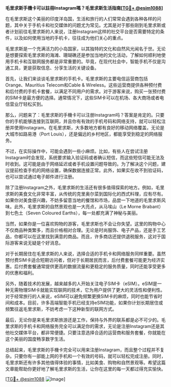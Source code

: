 **毛里求斯手機卡可以註冊Instagram嗎？毛里求斯生活指南[[TG💪+ @esim1088](https://t.me/s/esim1088)]**

在毛里求斯这个美丽的印度洋岛国，生活和旅行的人们常常会遇到各种各样的问题，其中关于手机卡和社交媒体的问题尤为常见。尤其是对于那些刚到毛里求斯或者计划前往毛里求斯的人来说，注册Instagram这样的社交平台是否需要特定的条件，以及如何使用当地的手机卡，往往成为他们关心的重点。

毛里求斯是一个充满活力的小岛国家，以其独特的文化和自然风光闻名于世。无论是想要探索毛里求斯的海滩、珊瑚礁还是参加当地的文化活动，了解如何顺利地使用手机卡和互联网服务都是非常重要的。毕竟，在现代社会中，智能手机不仅是沟通工具，更是获取信息、分享生活的关键设备。

首先，让我们来谈谈毛里求斯的手机卡。毛里求斯的主要电信运营商包括Orange、Mauritius Telecom和Cable & Wireless。这些运营商提供各种预付费和后付费的手机卡套餐，以满足不同用户的需求。对于游客来说，购买一张预付费的SIM卡是最方便的选择。通常情况下，这些SIM卡可以在机场、各大商场或者电信营业厅轻松买到。

那么，问题来了：毛里求斯的手機卡可以注册Instagram吗？答案是肯定的。只要你的手机能够连接到互联网，并且你有有效的手机号码和网络支持，就可以轻松注册并使用Instagram。在毛里求斯，大多数地方都有良好的移动网络覆盖，无论是大城市如路易港（Port Louis），还是偏远的乡村地区，都能享受到稳定的网络服务。

不过，在实际操作中，可能会遇到一些小麻烦。比如，有些人在尝试注册Instagram时会发现，系统要求输入验证码或者确认短信，而这些短信可能无法及时收到。这可能是由于网络延迟或者手机设置问题导致的。为了解决这个问题，建议提前检查手机的网络设置，确保数据连接正常。此外，如果实在收不到验证码，也可以尝试通过电子邮件进行注册。

除了注册Instagram之外，毛里求斯的生活还有很多值得探索的地方。例如，毛里求斯的美食文化非常丰富，从传统的克里奥尔菜到国际化的西式料理，应有尽有。如果你对美食感兴趣，不妨多留意当地的餐馆和市场，品尝一下地道的毛里求斯风味。此外，毛里求斯的自然景观也是一大亮点，从马埃山（Le Morne Brabant）到七色土（Seven Coloured Earths），每一处都充满了神秘与美丽。

当然，如果你是一位喜欢购物的游客，毛里求斯也不会让你失望。这里的购物中心不仅商品种类繁多，而且价格相对合理。无论是时尚服饰、电子产品，还是手工艺品，你都可以在这里找到满意的商品。而且，许多商店还提供退税服务，这对于国际游客来说无疑是个好消息。

对于长期居住在毛里求斯的人来说，选择合适的手机卡和网络服务同样重要。虽然预付费SIM卡适合短期访问者，但对于长期居民而言，后付费套餐可能更为经济实惠。后付费套餐通常提供更高的数据流量和更稳定的服务质量，同时还能享受更多的优惠和福利。

另外，随着技术的发展，越来越多的人开始关注电子SIM卡（eSIM）。eSIM是一种无需物理SIM卡就能实现联网的技术，它为用户提供了更大的灵活性和便利性。对于经常旅行的人来说，eSIM可以避免频繁更换SIM卡的麻烦，同时也能节省时间和成本。目前，许多高端智能手机已经支持eSIM功能，如果你计划长期居住或频繁往返毛里求斯，不妨考虑一下这种新型的联网方式。

最后，无论你是来毛里求斯旅游还是工作，保持与外界的联系都是必不可少的。毛里求斯的手机卡和网络服务完全可以满足你的需求，无论是注册Instagram还是其他社交媒体平台，都非常便捷。只要注意选择合适的运营商和服务套餐，你就能在这个美丽的国度畅享数字生活。

总结起来，毛里求斯的手機卡完全可以用来注册Instagram，而且整个过程并不复杂。只要你有一部能上网的手机和一个有效的号码，就可以轻松完成注册。同时，毛里求斯还有许多其他值得体验的事情，比如美食、购物和自然景观等。希望这篇文章能帮助你更好地了解毛里求斯的生活，让你在这里的每一天都过得充实愉快。

[[TG💪+ @esim1088](https://t.me/s/esim1088) ![Image](https://i.postimg.cc/4NQfJmqS/Snipaste-2025-05-13-00-14-12.png)]